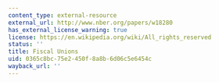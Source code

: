 ```yaml
---
content_type: external-resource
external_url: http://www.nber.org/papers/w18280
has_external_license_warning: true
license: https://en.wikipedia.org/wiki/All_rights_reserved
status: ''
title: Fiscal Unions
uid: 0365c8bc-75e2-450f-8a8b-6d06c5e6454c
wayback_url: ''
---
```

